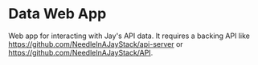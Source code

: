 # Data Web App

Web app for interacting with Jay's API data. It requires a backing API like
https://github.com/NeedleInAJayStack/api-server or https://github.com/NeedleInAJayStack/API.
